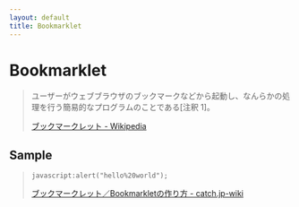 ```yaml
---
layout: default
title: Bookmarklet
---
```

# Bookmarklet

> ユーザーがウェブブラウザのブックマークなどから起動し、なんらかの処理を行う簡易的なプログラムのことである[注釈 1]。
> 
> [ブックマークレット - Wikipedia](https://ja.wikipedia.org/wiki/%E3%83%96%E3%83%83%E3%82%AF%E3%83%9E%E3%83%BC%E3%82%AF%E3%83%AC%E3%83%83%E3%83%88)



## Sample

>     javascript:alert("hello%20world");
> 
> [ブックマークレット／Bookmarkletの作り方 - catch.jp-wiki](https://www.catch.jp/wiki/?Bookmarklet%A4%CE%BA%EE%A4%EA%CA%FD)
